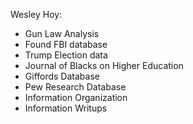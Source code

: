Wesley Hoy:

- Gun Law Analysis
- Found FBI database
- Trump Election data
- Journal of Blacks on Higher Education
- Giffords Database
- Pew Research Database
- Information Organization
- Information Writups
